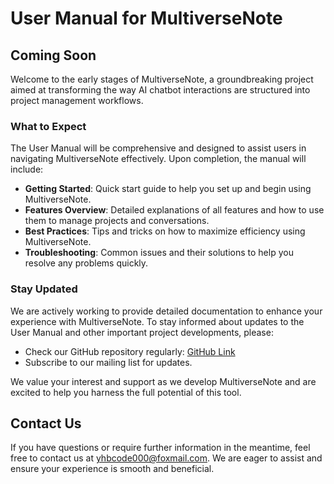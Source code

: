 # User Manual for MultiverseNote

## Coming Soon

Welcome to the early stages of MultiverseNote, a groundbreaking project aimed at transforming the way AI chatbot interactions are structured into project management workflows.

### What to Expect

The User Manual will be comprehensive and designed to assist users in navigating MultiverseNote effectively. Upon completion, the manual will include:

- **Getting Started**: Quick start guide to help you set up and begin using MultiverseNote.
- **Features Overview**: Detailed explanations of all features and how to use them to manage projects and conversations.
- **Best Practices**: Tips and tricks on how to maximize efficiency using MultiverseNote.
- **Troubleshooting**: Common issues and their solutions to help you resolve any problems quickly.

### Stay Updated

We are actively working to provide detailed documentation to enhance your experience with MultiverseNote. To stay informed about updates to the User Manual and other important project developments, please:

- Check our GitHub repository regularly: [GitHub Link](https://github.com/yourusername/MultiverseNote)
- Subscribe to our mailing list for updates.

We value your interest and support as we develop MultiverseNote and are excited to help you harness the full potential of this tool.

## Contact Us

If you have questions or require further information in the meantime, feel free to contact us at [yhbcode000@foxmail.com](mailto:yhbcode000@foxmail.com). We are eager to assist and ensure your experience is smooth and beneficial.
